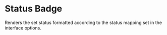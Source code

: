 # Status Badge

Renders the set status formatted according to the status mapping set in the interface options.

